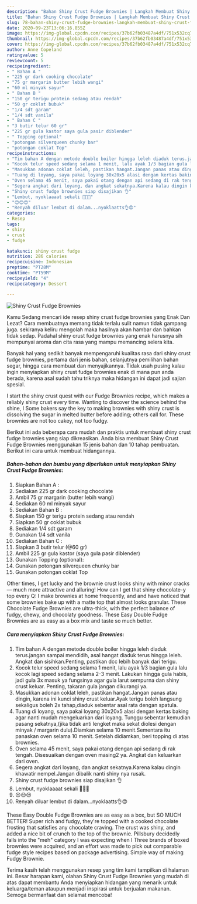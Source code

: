 ```yaml
---
description: "Bahan Shiny Crust Fudge Brownies | Langkah Membuat Shiny Crust Fudge Brownies Yang Lezat Sekali"
title: "Bahan Shiny Crust Fudge Brownies | Langkah Membuat Shiny Crust Fudge Brownies Yang Lezat Sekali"
slug: 78-bahan-shiny-crust-fudge-brownies-langkah-membuat-shiny-crust-fudge-brownies-yang-lezat-sekali
date: 2020-09-23T13:06:16.855Z
image: https://img-global.cpcdn.com/recipes/37b62fb03487a4df/751x532cq70/shiny-crust-fudge-brownies-foto-resep-utama.jpg
thumbnail: https://img-global.cpcdn.com/recipes/37b62fb03487a4df/751x532cq70/shiny-crust-fudge-brownies-foto-resep-utama.jpg
cover: https://img-global.cpcdn.com/recipes/37b62fb03487a4df/751x532cq70/shiny-crust-fudge-brownies-foto-resep-utama.jpg
author: Anne Copeland
ratingvalue: 5
reviewcount: 5
recipeingredient:
- " Bahan A "
- "225 gr dark cooking chocolate"
- "75 gr margarin butter lebih wangi"
- "60 ml minyak sayur"
- " Bahan B "
- "150 gr terigu protein sedang atau rendah"
- "50 gr coklat bubuk"
- "1/4 sdt garam"
- "1/4 sdt vanila"
- " Bahan C "
- "3 butir telur 60 gr"
- "225 gr gula kastor saya gula pasir diblender"
- " Topping optional"
- "potongan silverqueen chunky bar"
- "potongan coklat Top"
recipeinstructions:
- "Tim bahan A dengan metode double boiler hingga leleh diaduk terus.jangan sampai mendidih, asal hangat diaduk terus hingga leleh. Angkat dan sisihkan.Penting, pastikan dcc lebih banyak dari terigu."
- "Kocok telur speed sedang selama 1 menit, lalu ayak 1/3 bagian gula lalu kocok lagi speed sedang selama 2-3 menit. Lakukan hingga gula habis, jadi gula 3x masuk ya fungsinya agar gula larut sempurna dan shiny crust keluar. Penting, takaran gula jangan dikurangi ya."
- "Masukkan adonan coklat leleh, pastikan hangat.Jangan panas atau dingin, karena ini kunci shiny crust keluar.Ayak terigu boleh langsung sekaligus boleh 2x tahap,diaduk sebentar asal rata dengan spatula."
- "Tuang di loyang, saya pakai loyang 30x20x5 alasi dengan kertas baking agar nanti mudah mengeluarkan dari loyang. Tunggu sebentar kemudian pasang sekatnya,(jika tidak anti lengket maka sekat diolesi dengan minyak / margarin dulu).Diamkan selama 10 menit.Sementara itu panaskan oven selama 10 menit. Setelah didiamkan, beri topping di atas brownies."
- "Oven selama 45 menit, saya pakai otang dengan api sedang di rak tengah. Disesuaikan dengan oven masing2 ya. Angkat dan keluarkan dari oven."
- "Segera angkat dari loyang, dan angkat sekatnya.Karena kalau dingin khawatir nempel.Jangan dibalik nanti shiny nya rusak."
- "Shiny crust fudge brownies siap disajikan 👌"
- "Lembut, nyoklaaaat sekali 🤤🤤🤤"
- "😍😍😍"
- "Renyah diluar lembut di dalam...nyoklaatts👌😍"
categories:
- Resep
tags:
- shiny
- crust
- fudge

katakunci: shiny crust fudge 
nutrition: 286 calories
recipecuisine: Indonesian
preptime: "PT28M"
cooktime: "PT59M"
recipeyield: "4"
recipecategory: Dessert

---
```



![Shiny Crust Fudge Brownies](https://img-global.cpcdn.com/recipes/37b62fb03487a4df/751x532cq70/shiny-crust-fudge-brownies-foto-resep-utama.jpg)

Kamu Sedang mencari ide resep shiny crust fudge brownies yang Enak Dan Lezat? Cara membuatnya memang tidak terlalu sulit namun tidak gampang juga. sekiranya keliru mengolah maka hasilnya akan hambar dan bahkan tidak sedap. Padahal shiny crust fudge brownies yang enak harusnya sih mempunyai aroma dan cita rasa yang mampu memancing selera kita.

Banyak hal yang sedikit banyak mempengaruhi kualitas rasa dari shiny crust fudge brownies, pertama dari jenis bahan, selanjutnya pemilihan bahan segar, hingga cara membuat dan menyajikannya. Tidak usah pusing kalau ingin menyiapkan shiny crust fudge brownies enak di mana pun anda berada, karena asal sudah tahu triknya maka hidangan ini dapat jadi sajian spesial.

I start the shiny crust quest with our Fudge Brownies recipe, which makes a reliably shiny crust every time. Wanting to discover the science behind the shine, I Some bakers say the key to making brownies with shiny crust is dissolving the sugar in melted butter before adding; others call for. These brownies are not too cakey, not too fudgy.


Berikut ini ada beberapa cara mudah dan praktis untuk membuat shiny crust fudge brownies yang siap dikreasikan. Anda bisa membuat Shiny Crust Fudge Brownies menggunakan 15 jenis bahan dan 10 tahap pembuatan. Berikut ini cara untuk membuat hidangannya.

<!--inarticleads1-->

##### Bahan-bahan dan bumbu yang diperlukan untuk menyiapkan Shiny Crust Fudge Brownies:

1. Siapkan  Bahan A :
1. Sediakan 225 gr dark cooking chocolate
1. Ambil 75 gr margarin (butter lebih wangi)
1. Sediakan 60 ml minyak sayur
1. Sediakan  Bahan B :
1. Siapkan 150 gr terigu protein sedang atau rendah
1. Siapkan 50 gr coklat bubuk
1. Sediakan 1/4 sdt garam
1. Gunakan 1/4 sdt vanila
1. Sediakan  Bahan C :
1. Siapkan 3 butir telur (@60 gr)
1. Ambil 225 gr gula kastor (saya gula pasir diblender)
1. Gunakan  Topping (optional):
1. Gunakan potongan silverqueen chunky bar
1. Gunakan potongan coklat Top


Other times, I get lucky and the brownie crust looks shiny with minor cracks — much more attractive and alluring! How can I get that shiny chocolate-y top every Q: I make brownies at home frequently, and and have noticed that some brownies bake up with a matte top that almost looks granular. These Chocolate Fudge Brownies are ultra-thick, with the perfect balance of fudgy, chewy, and chocolaty goodness. These Easy Double Fudge Brownies are as easy as a box mix and taste so much better. 

<!--inarticleads2-->

##### Cara menyiapkan Shiny Crust Fudge Brownies:

1. Tim bahan A dengan metode double boiler hingga leleh diaduk terus.jangan sampai mendidih, asal hangat diaduk terus hingga leleh. Angkat dan sisihkan.Penting, pastikan dcc lebih banyak dari terigu.
1. Kocok telur speed sedang selama 1 menit, lalu ayak 1/3 bagian gula lalu kocok lagi speed sedang selama 2-3 menit. Lakukan hingga gula habis, jadi gula 3x masuk ya fungsinya agar gula larut sempurna dan shiny crust keluar. Penting, takaran gula jangan dikurangi ya.
1. Masukkan adonan coklat leleh, pastikan hangat.Jangan panas atau dingin, karena ini kunci shiny crust keluar.Ayak terigu boleh langsung sekaligus boleh 2x tahap,diaduk sebentar asal rata dengan spatula.
1. Tuang di loyang, saya pakai loyang 30x20x5 alasi dengan kertas baking agar nanti mudah mengeluarkan dari loyang. Tunggu sebentar kemudian pasang sekatnya,(jika tidak anti lengket maka sekat diolesi dengan minyak / margarin dulu).Diamkan selama 10 menit.Sementara itu panaskan oven selama 10 menit. Setelah didiamkan, beri topping di atas brownies.
1. Oven selama 45 menit, saya pakai otang dengan api sedang di rak tengah. Disesuaikan dengan oven masing2 ya. Angkat dan keluarkan dari oven.
1. Segera angkat dari loyang, dan angkat sekatnya.Karena kalau dingin khawatir nempel.Jangan dibalik nanti shiny nya rusak.
1. Shiny crust fudge brownies siap disajikan 👌
1. Lembut, nyoklaaaat sekali 🤤🤤🤤
1. 😍😍😍
1. Renyah diluar lembut di dalam...nyoklaatts👌😍


These Easy Double Fudge Brownies are as easy as a box, but SO MUCH BETTER! Super rich and fudgy, they&#39;re topped with a cooked chocolate frosting that satisfies any chocolate craving. The crust was shiny, and added a nice bit of crunch to the top of the brownie. Pillsbury decidedly falls into the &#34;meh&#34; category I was expecting when I Three brands of boxed brownies were acquired, and an effort was made to pick out comparable fudge style recipes based on package advertising. Simple way of making Fudgy Brownie. 

Terima kasih telah menggunakan resep yang tim kami tampilkan di halaman ini. Besar harapan kami, olahan Shiny Crust Fudge Brownies yang mudah di atas dapat membantu Anda menyiapkan hidangan yang menarik untuk keluarga/teman ataupun menjadi inspirasi untuk berjualan makanan. Semoga bermanfaat dan selamat mencoba!
